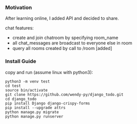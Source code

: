 ### Motivation
After learning online, I added API and decided to share.

chat features:
* create and join chatroom by specifying room_name 
* all chat_messages are broadcast to everyone else in room
* query all rooms created by call to /room [added]

### Install Guide
copy and run (assume linux with python3):
```
python3 -m venv test
cd test
source bin/activate
git clone https://github.com/wendy-py/django_todo.git
cd django_todo
pip install Django django-crispy-forms
pip install --upgrade attrs
python manage.py migrate
python manage.py runserver
```
